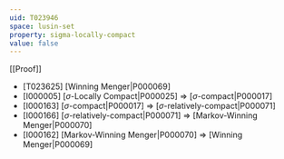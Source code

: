 ```yaml
---
uid: T023946
space: lusin-set
property: sigma-locally-compact
value: false
---
```

[[Proof]]

* [T023625] [Winning Menger|P000069]
* [I000005] [$\sigma$-Locally Compact|P000025] => [$\sigma$-compact|P000017]
* [I000163] [$\sigma$-compact|P000017] => [$\sigma$-relatively-compact|P000071]
* [I000166] [$\sigma$-relatively-compact|P000071] => [Markov-Winning Menger|P000070]
* [I000162] [Markov-Winning Menger|P000070] => [Winning Menger|P000069]

